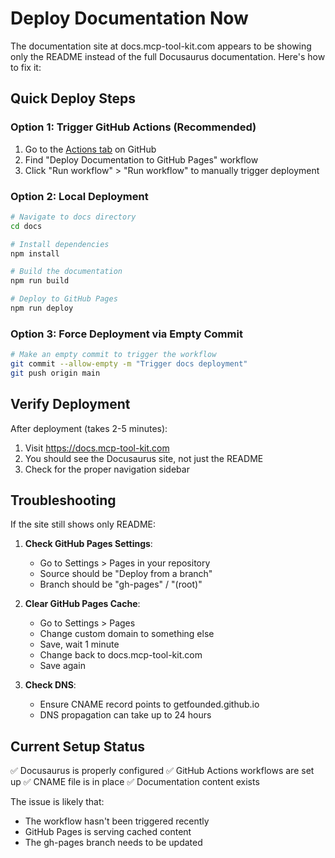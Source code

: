 # Deploy Documentation Now

The documentation site at docs.mcp-tool-kit.com appears to be showing only the README instead of the full Docusaurus documentation. Here's how to fix it:

## Quick Deploy Steps

### Option 1: Trigger GitHub Actions (Recommended)

1. Go to the [Actions tab](https://github.com/getfounded/mcp-tool-kit/actions) on GitHub
2. Find "Deploy Documentation to GitHub Pages" workflow
3. Click "Run workflow" > "Run workflow" to manually trigger deployment

### Option 2: Local Deployment

```bash
# Navigate to docs directory
cd docs

# Install dependencies
npm install

# Build the documentation
npm run build

# Deploy to GitHub Pages
npm run deploy
```

### Option 3: Force Deployment via Empty Commit

```bash
# Make an empty commit to trigger the workflow
git commit --allow-empty -m "Trigger docs deployment"
git push origin main
```

## Verify Deployment

After deployment (takes 2-5 minutes):
1. Visit https://docs.mcp-tool-kit.com
2. You should see the Docusaurus site, not just the README
3. Check for the proper navigation sidebar

## Troubleshooting

If the site still shows only README:

1. **Check GitHub Pages Settings**:
   - Go to Settings > Pages in your repository
   - Source should be "Deploy from a branch"
   - Branch should be "gh-pages" / "(root)"

2. **Clear GitHub Pages Cache**:
   - Go to Settings > Pages
   - Change custom domain to something else
   - Save, wait 1 minute
   - Change back to docs.mcp-tool-kit.com
   - Save again

3. **Check DNS**:
   - Ensure CNAME record points to getfounded.github.io
   - DNS propagation can take up to 24 hours

## Current Setup Status

✅ Docusaurus is properly configured
✅ GitHub Actions workflows are set up
✅ CNAME file is in place
✅ Documentation content exists

The issue is likely that:
- The workflow hasn't been triggered recently
- GitHub Pages is serving cached content
- The gh-pages branch needs to be updated